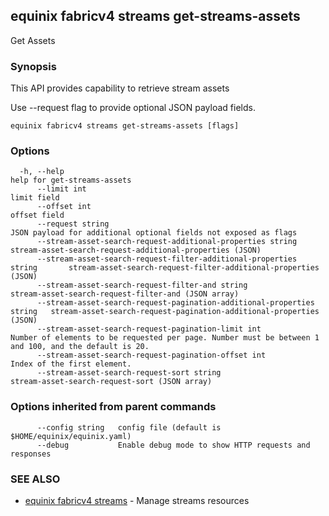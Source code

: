 ## equinix fabricv4 streams get-streams-assets

Get Assets

### Synopsis

This API provides capability to retrieve stream assets

Use --request flag to provide optional JSON payload fields.

```
equinix fabricv4 streams get-streams-assets [flags]
```

### Options

```
  -h, --help                                                                  help for get-streams-assets
      --limit int                                                             limit field
      --offset int                                                            offset field
      --request string                                                        JSON payload for additional optional fields not exposed as flags
      --stream-asset-search-request-additional-properties string              stream-asset-search-request-additional-properties (JSON)
      --stream-asset-search-request-filter-additional-properties string       stream-asset-search-request-filter-additional-properties (JSON)
      --stream-asset-search-request-filter-and string                         stream-asset-search-request-filter-and (JSON array)
      --stream-asset-search-request-pagination-additional-properties string   stream-asset-search-request-pagination-additional-properties (JSON)
      --stream-asset-search-request-pagination-limit int                      Number of elements to be requested per page. Number must be between 1 and 100, and the default is 20.
      --stream-asset-search-request-pagination-offset int                     Index of the first element.
      --stream-asset-search-request-sort string                               stream-asset-search-request-sort (JSON array)
```

### Options inherited from parent commands

```
      --config string   config file (default is $HOME/equinix/equinix.yaml)
      --debug           Enable debug mode to show HTTP requests and responses
```

### SEE ALSO

* [equinix fabricv4 streams](equinix_fabricv4_streams.md)	 - Manage streams resources

